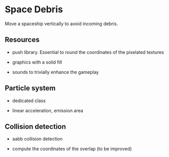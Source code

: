 # Space Debris

Move a spaceship vertically to avoid incoming debris.

## Resources

- push library. Essential to round the coordinates of the pixelated textures

- graphics with a solid fill

- sounds to trivially enhance the gameplay

## Particle system

- dedicated class

- linear acceleration, emission area

## Collision detection

- aabb collision detection

- compute the coordinates of the overlap (to be improved)
